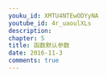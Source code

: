 ```yaml
---
youku_id: XMTU4NTEwODYyNA
youtube_id: 4r_uaoulXLs
description: 
chapter: 5
title: 函数默认参数
date: 2016-11-3
comments: true
---
```



